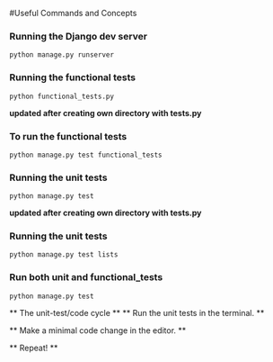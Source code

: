#Useful Commands and Concepts
### Running the Django dev server
	python manage.py runserver

### Running the functional tests
	python functional_tests.py

**updated after creating own directory with tests.py**
### To run the functional tests
	python manage.py test functional_tests  

### Running the unit tests
	python manage.py test

**updated after creating own directory with tests.py**
### Running the unit tests
	python manage.py test lists

### Run both unit and functional_tests
	python manage.py test


** The unit-test/code cycle **
** Run the unit tests in the terminal. **

** Make a minimal code change in the editor. **

** Repeat! **
